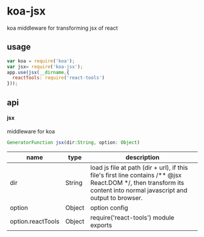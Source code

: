 # koa-jsx

koa middleware for transforming jsx of react


## usage

```javascript
var koa = require('koa');
var jsx= require('koa-jsx');
app.use(jsx(__dirname,{
  reactTools: require('react-tools')
}));
```

## api

#### jsx

middleware for koa

```javascript
GeneratorFunction jsx(dir:String, option: Object)
```

<table class="table table-bordered table-striped">
    <thead>
    <tr>
        <th style="width: 100px;">name</th>
        <th style="width: 50px;">type</th>
        <th>description</th>
    </tr>
    </thead>
    <tbody>
      <tr>
          <td>dir</td>
          <td>String</td>
          <td>load js file at path (dir + url),
              if this file's first line contains /** @jsx React.DOM */,
              then transform its content into normal javascript and output to browser.</td>
      </tr>
      <tr>
          <td>option</td>
          <td>Object</td>
          <td>option config</td>
      </tr>
      <tr>
          <td>option.reactTools</td>
          <td>Object</td>
          <td>require('react-tools') module exports</td>
      </tr>
    </tbody>
</table>